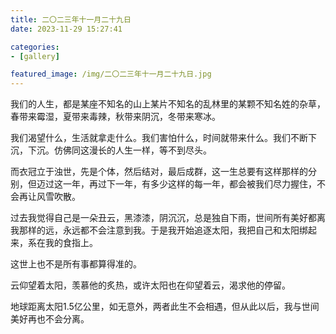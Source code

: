 ```yaml
---
title: 二〇二三年十一月二十九日
date: 2023-11-29 15:27:41

categories:
- [gallery]

featured_image: /img/二〇二三年十一月二十九日.jpg
---
```


我们的人生，都是某座不知名的山上某片不知名的乱林里的某颗不知名姓的杂草，春带来霉湿，夏带来毒辣，秋带来阴沉，冬带来寒冰。

我们渴望什么，生活就拿走什么。我们害怕什么，时间就带来什么。我们不断下沉，下沉。仿佛同这漫长的人生一样，等不到尽头。

而衣冠立于浊世，先是个体，然后结对，最后成群，这一生总要有这样那样的分别，但迈过这一年，再过下一年，有多少这样的每一年，都会被我们尽力握住，不会再让风雪吹散。

过去我觉得自己是一朵丑云，黑漆漆，阴沉沉，总是独自下雨，世间所有美好都离我那样的远，永远都不会注意到我。于是我开始追逐太阳，我把自己和太阳绑起来，系在我的食指上。

这世上也不是所有事都算得准的。

云仰望着太阳，羡慕他的炙热，或许太阳也在仰望着云，渴求他的停留。

地球距离太阳1.5亿公里，如无意外，两者此生不会相遇，但从此以后，我与世间美好再也不会分离。
